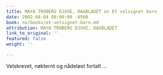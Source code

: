 ```yaml
---
title: MAYA TROBERG DJUVE, DAGBLADET on Et velsignet barn
date: 2002-04-04 00:00:00 -0500
book: no/books/et-velsignet-barn.md
attribution: MAYA TROBERG DJUVE, DAGBLADET
link_to_original: ''
featured: false
weight: ''

---
```

Velskrevet, nøkternt og nådeløst fortalt …